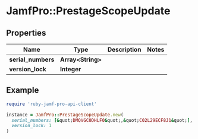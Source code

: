 # JamfPro::PrestageScopeUpdate

## Properties

| Name | Type | Description | Notes |
| ---- | ---- | ----------- | ----- |
| **serial_numbers** | **Array&lt;String&gt;** |  |  |
| **version_lock** | **Integer** |  |  |

## Example

```ruby
require 'ruby-jamf-pro-api-client'

instance = JamfPro::PrestageScopeUpdate.new(
  serial_numbers: [&quot;DMQVGC0DHLF0&quot;,&quot;C02L29ECF8J1&quot;],
  version_lock: 1
)
```

